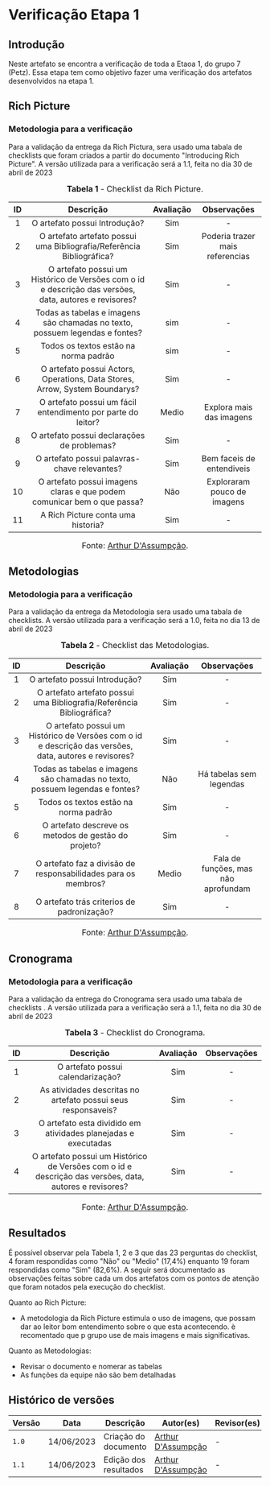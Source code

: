 # Verificação Etapa 1

## Introdução 

Neste artefato se encontra a verificação de toda a Etaoa 1, do grupo 7 (Petz). Essa etapa tem como objetivo fazer uma verificação dos artefatos desenvolvidos na etapa 1.

## Rich Picture 
### Metodologia para a verificação

Para a validação da entrega da Rich Pictura, sera usado uma tabala de checklists que foram criados a partir do documento "Introducing Rich Picture". A versão utilizada para a verificação será a 1.1, feita no dia 30 de abril de 2023

<font size="3"><p style="text-align: center"><b>Tabela 1</b> - Checklist da Rich Picture. </p></font> 

| ID  | Descrição     | Avaliação | Observações |
| :---: | :---------------------------------------------------------------------------------------------------------------: | :---------: | :-----------: |
| 1   | O artefato possui Introdução?  |   Sim  |    -    |
| 2   | O artefato artefato possui uma Bibliografia/Referência Bibliográfica?    |    Sim  |   Poderia trazer mais referencias    |
| 3   | O artefato possui um Histórico de Versões com o id e descrição das versões, data, autores e revisores? |  Sim      |     -       |
| 4   | Todas as tabelas e imagens são chamadas no texto, possuem legendas e fontes?  | sim | - |
| 5   | Todos os textos estão na norma padrão | sim | - |
| 6 | O artefato possui Actors, Operations, Data Stores, Arrow, System Boundarys?   | Sim | - |
| 7 | O artefato possui um fácil entendimento por parte do leitor? | Medio | Explora mais das imagens |
| 8 | O artefato possui declarações de problemas? | Sim | - |
| 9 | O artefato possui palavras-chave relevantes? | Sim | Bem faceis de entendiveis |
| 10 | O artefato possui imagens claras e que podem comunicar bem o que passa? | Não | Exploraram pouco de imagens |
| 11 | A Rich Picture conta uma historia?  | Sim | - |

<font size="3"><p style="text-align: center">Fonte: [Arthur D'Assumpção](https://github.com/ArtAssLou).</p></font>


## Metodologias  
### Metodologia para a verificação

Para a validação da entrega da Metodologia sera usado uma tabala de checklists. A versão utilizada para a verificação será a 1.0, feita no dia 13 de abril de 2023

<font size="3"><p style="text-align: center"><b>Tabela 2</b> - Checklist das Metodologias. </p></font> 

| ID  | Descrição     | Avaliação | Observações |
| :---: | :---------------------------------------------------------------------------------------------------------------: | :---------: | :-----------: |
| 1   | O artefato possui Introdução?  |   Sim  |    -    |
| 2   | O artefato artefato possui uma Bibliografia/Referência Bibliográfica?    |     Sim   |   -      |
| 3   | O artefato possui um Histórico de Versões com o id e descrição das versões, data, autores e revisores? |  Sim      |     -       |
| 4   | Todas as tabelas e imagens são chamadas no texto, possuem legendas e fontes?  | Não | Há tabelas sem legendas |
| 5   | Todos os textos estão na norma padrão | Sim | - |
| 6 | O artefato descreve os metodos de gestão do projeto? | Sim | - |
| 7 | O artefato faz a divisão de responsabilidades para os membros? | Medio | Fala de funções, mas não aprofundam |
| 8 | O artefato trás criterios de padronização? | Sim | - |


<font size="3"><p style="text-align: center">Fonte: [Arthur D'Assumpção](https://github.com/ArtAssLou).</p></font>

## Cronograma  
### Metodologia para a verificação

Para a validação da entrega do Cronograma sera usado uma tabala de checklists . A versão utilizada para a verificação será a 1.1, feita no dia 30 de abril de 2023

<font size="3"><p style="text-align: center"><b>Tabela 3</b> - Checklist do Cronograma. </p></font> 

| ID  | Descrição     | Avaliação | Observações |
| :---: | :---------------------------------------------------------------------------------------------------------------: | :---------: | :-----------: |
| 1   | O artefato possui calendarização?  |   Sim  |    -    |
| 2   | As atividades descritas no artefato possui seus responsaveis?    |     Sim  |   -      |
| 3   | O artefato esta dividido em atividades planejadas e executadas |  Sim       |     -       |
| 4   |  O artefato possui um Histórico de Versões com o id e descrição das versões, data, autores e revisores?  | Sim | - |

<font size="3"><p style="text-align: center">Fonte: [Arthur D'Assumpção](https://github.com/ArtAssLou).</p></font>

## Resultados

É possível observar pela Tabela 1, 2 e 3 que das 23 perguntas do checklist, 4 foram respondidas como "Não" ou "Medio" (17,4%) enquanto 19 foram respondidas como "Sim" (82,6%). A seguir será documentado as observações feitas sobre cada um dos artefatos com os pontos de atenção que foram notados pela execução do checklist.

Quanto ao Rich Picture:

- A metodologia da Rich Picture estimula o uso de imagens, que possam dar ao leitor bom entendimento sobre o que esta acontecendo. è recomentado que p grupo use de mais imagens e mais significativas.

Quanto as Metodologias: 

- Revisar o documento e nomerar as tabelas
- As funções da equipe não são bem detalhadas

## Histórico de versões

| Versão | Data       | Descrição                  | Autor(es)                                                                                    | Revisor(es)                                  |
| ------ | ---------- | -------------------------- | -------------------------------------------------------------------------------------------- | -------------------------------------------- |
| `1.0`   | 14/06/2023 | Criação do documento | [Arthur D'Assumpção](https://github.com/ArtAssLou)  | - |
| `1.1`   | 14/06/2023 | Edição dos resultados | [Arthur D'Assumpção](https://github.com/ArtAssLou)  | - |
